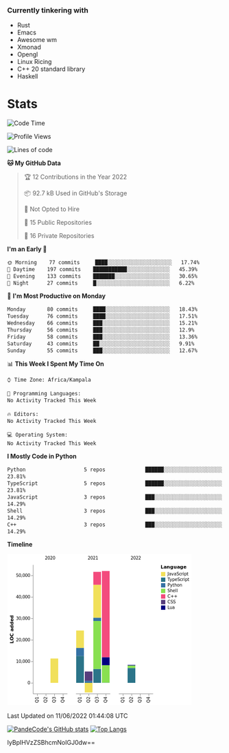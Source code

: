 ### Currently tinkering with
 - Rust
 - Emacs
 - Awesome wm
 - Xmonad
 - Opengl
 - Linux Ricing
 - C++ 20 standard library
 - Haskell

# Stats
<!--START_SECTION:waka-->
![Code Time](http://img.shields.io/badge/Code%20Time-0%20secs-blue)

![Profile Views](http://img.shields.io/badge/Profile%20Views-0-blue)

![Lines of code](https://img.shields.io/badge/From%20Hello%20World%20I%27ve%20Written-149%20Thousand%20lines%20of%20code-blue)

**🐱 My GitHub Data** 

> 🏆 12 Contributions in the Year 2022
 > 
> 📦 92.7 kB Used in GitHub's Storage 
 > 
> 🚫 Not Opted to Hire
 > 
> 📜 15 Public Repositories 
 > 
> 🔑 16 Private Repositories  
 > 
**I'm an Early 🐤** 

```text
🌞 Morning    77 commits     ████░░░░░░░░░░░░░░░░░░░░░   17.74% 
🌆 Daytime    197 commits    ███████████░░░░░░░░░░░░░░   45.39% 
🌃 Evening    133 commits    ███████░░░░░░░░░░░░░░░░░░   30.65% 
🌙 Night      27 commits     █░░░░░░░░░░░░░░░░░░░░░░░░   6.22%

```
📅 **I'm Most Productive on Monday** 

```text
Monday       80 commits     ████░░░░░░░░░░░░░░░░░░░░░   18.43% 
Tuesday      76 commits     ████░░░░░░░░░░░░░░░░░░░░░   17.51% 
Wednesday    66 commits     ███░░░░░░░░░░░░░░░░░░░░░░   15.21% 
Thursday     56 commits     ███░░░░░░░░░░░░░░░░░░░░░░   12.9% 
Friday       58 commits     ███░░░░░░░░░░░░░░░░░░░░░░   13.36% 
Saturday     43 commits     ██░░░░░░░░░░░░░░░░░░░░░░░   9.91% 
Sunday       55 commits     ███░░░░░░░░░░░░░░░░░░░░░░   12.67%

```


📊 **This Week I Spent My Time On** 

```text
⌚︎ Time Zone: Africa/Kampala

💬 Programming Languages: 
No Activity Tracked This Week

🔥 Editors: 
No Activity Tracked This Week

💻 Operating System: 
No Activity Tracked This Week

```

**I Mostly Code in Python** 

```text
Python                   5 repos             ██████░░░░░░░░░░░░░░░░░░░   23.81% 
TypeScript               5 repos             ██████░░░░░░░░░░░░░░░░░░░   23.81% 
JavaScript               3 repos             ███░░░░░░░░░░░░░░░░░░░░░░   14.29% 
Shell                    3 repos             ███░░░░░░░░░░░░░░░░░░░░░░   14.29% 
C++                      3 repos             ███░░░░░░░░░░░░░░░░░░░░░░   14.29%

```


**Timeline**

![Chart not found](https://raw.githubusercontent.com/PandeCode/PandeCode/main/charts/bar_graph.png) 


 Last Updated on 11/06/2022 01:44:08 UTC
<!--END_SECTION:waka-->
[![PandeCode's GitHub stats](https://github-readme-stats.vercel.app/api?username=PandeCode&theme=dracula&hide_border=true&show_icons=true)](https://github.com/anuraghazra/github-readme-stats)
[![Top Langs](https://github-readme-stats.vercel.app/api/top-langs/?username=PandeCode&layout=compact&theme=dracula&hide_border=true)](https://github.com/anuraghazra/github-readme-stats)

IyBpIHVzZSBhcmNoIGJ0dw==
